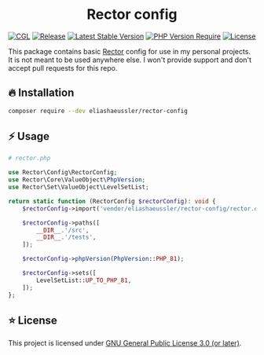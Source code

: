 <div align="center">

# Rector config

[![CGL](https://github.com/eliashaeussler/rector-config/actions/workflows/cgl.yaml/badge.svg)](https://github.com/eliashaeussler/rector-config/actions/workflows/cgl.yaml)
[![Release](https://github.com/eliashaeussler/rector-config/actions/workflows/release.yaml/badge.svg)](https://github.com/eliashaeussler/rector-config/actions/workflows/release.yaml)
[![Latest Stable Version](http://poser.pugx.org/eliashaeussler/rector-config/v)](https://packagist.org/packages/eliashaeussler/rector-config)
[![PHP Version Require](http://poser.pugx.org/eliashaeussler/rector-config/require/php)](https://packagist.org/packages/eliashaeussler/rector-config)
[![License](http://poser.pugx.org/eliashaeussler/rector-config/license)](LICENSE)

</div>

This package contains basic [Rector](https://github.com/rectorphp/rector)
config for use in my personal projects. It is not meant to be used anywhere else.
I won't provide support and don't accept pull requests for this repo.

## 🔥 Installation

```bash
composer require --dev eliashaeussler/rector-config
```

## ⚡ Usage

```php
# rector.php

use Rector\Config\RectorConfig;
use Rector\Core\ValueObject\PhpVersion;
use Rector\Set\ValueObject\LevelSetList;

return static function (RectorConfig $rectorConfig): void {
    $rectorConfig->import('vendor/eliashaeussler/rector-config/rector.dist.php');

    $rectorConfig->paths([
        __DIR__.'/src',
        __DIR__.'/tests',
    ]);

    $rectorConfig->phpVersion(PhpVersion::PHP_81);

    $rectorConfig->sets([
        LevelSetList::UP_TO_PHP_81,
    ]);
};
```

## ⭐ License

This project is licensed under [GNU General Public License 3.0 (or later)](LICENSE).
